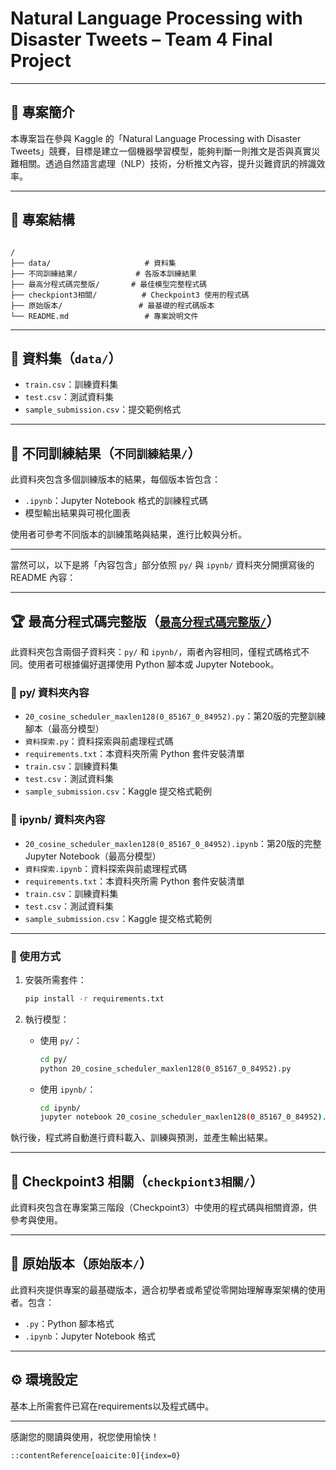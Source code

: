# Natural Language Processing with Disaster Tweets – Team 4 Final Project


---

## 🧠 專案簡介

本專案旨在參與 Kaggle 的「Natural Language Processing with Disaster Tweets」競賽，目標是建立一個機器學習模型，能夠判斷一則推文是否與真實災難相關。透過自然語言處理（NLP）技術，分析推文內容，提升災難資訊的辨識效率。

---

## 📁 專案結構

```

/
├── data/                     # 資料集
├── 不同訓練結果/             # 各版本訓練結果
├── 最高分程式碼完整版/       # 最佳模型完整程式碼
├── checkpiont3相關/          # Checkpoint3 使用的程式碼
├── 原始版本/                 # 最基礎的程式碼版本
└── README.md                 # 專案說明文件

````

---

## 📂 資料集（`data/`）

- `train.csv`：訓練資料集
- `test.csv`：測試資料集
- `sample_submission.csv`：提交範例格式

---

## 🧪 不同訓練結果（`不同訓練結果/`）

此資料夾包含多個訓練版本的結果，每個版本皆包含：

- `.ipynb`：Jupyter Notebook 格式的訓練程式碼
- 模型輸出結果與可視化圖表

使用者可參考不同版本的訓練策略與結果，進行比較與分析。

---

當然可以，以下是將「內容包含」部分依照 `py/` 與 `ipynb/` 資料夾分開撰寫後的 README 內容：

---

## 🏆 最高分程式碼完整版（[`最高分程式碼完整版/`](https://github.com/Ting-liu0103/Natural-Language-Processing-with-Disaster-Tweets-team4-finalproject/tree/main/%E6%9C%80%E9%AB%98%E5%88%86%E7%A8%8B%E5%BC%8F%E7%A2%BC%E5%AE%8C%E6%95%B4%E7%89%88)）

此資料夾包含兩個子資料夾：`py/` 和 `ipynb/`，兩者內容相同，僅程式碼格式不同。使用者可根據偏好選擇使用 Python 腳本或 Jupyter Notebook。

### 📂 py/ 資料夾內容

* `20_cosine_scheduler_maxlen128(0_85167_0_84952).py`：第20版的完整訓練腳本（最高分模型）
* `資料探索.py`：資料探索與前處理程式碼
* `requirements.txt`：本資料夾所需 Python 套件安裝清單
* `train.csv`：訓練資料集
* `test.csv`：測試資料集
* `sample_submission.csv`：Kaggle 提交格式範例

### 📂 ipynb/ 資料夾內容

* `20_cosine_scheduler_maxlen128(0_85167_0_84952).ipynb`：第20版的完整 Jupyter Notebook（最高分模型）
* `資料探索.ipynb`：資料探索與前處理程式碼
* `requirements.txt`：本資料夾所需 Python 套件安裝清單
* `train.csv`：訓練資料集
* `test.csv`：測試資料集
* `sample_submission.csv`：Kaggle 提交格式範例

---

### 🚀 使用方式

1. 安裝所需套件：

   ```bash
   pip install -r requirements.txt
   ```

2. 執行模型：

   * 使用 `py/`：

     ```bash
     cd py/
     python 20_cosine_scheduler_maxlen128(0_85167_0_84952).py
     ```

   * 使用 `ipynb/`：

     ```bash
     cd ipynb/
     jupyter notebook 20_cosine_scheduler_maxlen128(0_85167_0_84952).ipynb
     ```

執行後，程式將自動進行資料載入、訓練與預測，並產生輸出結果。


---

## 🔁 Checkpoint3 相關（`checkpiont3相關/`）

此資料夾包含在專案第三階段（Checkpoint3）中使用的程式碼與相關資源，供參考與使用。

---

## 🧱 原始版本（`原始版本/`）

此資料夾提供專案的最基礎版本，適合初學者或希望從零開始理解專案架構的使用者。包含：

* `.py`：Python 腳本格式
* `.ipynb`：Jupyter Notebook 格式

---

## ⚙️ 環境設定

基本上所需套件已寫在requirements以及程式碼中。



---


感謝您的閱讀與使用，祝您使用愉快！

```
::contentReference[oaicite:0]{index=0}
 
```
